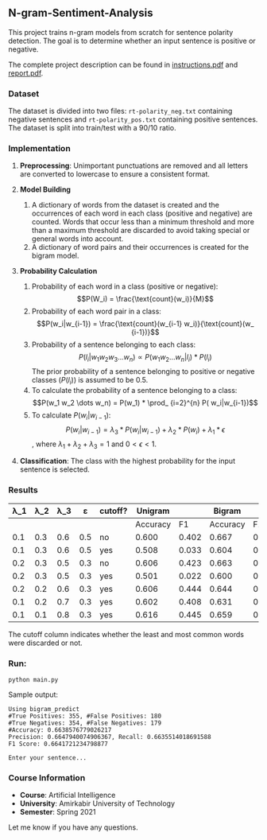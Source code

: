 ## N-gram-Sentiment-Analysis

This project trains n-gram models from scratch for sentence polarity detection.
The goal is to determine whether an input sentence is positive or negative.

The complete project description can be found in [instructions.pdf](docs/instructions.pdf)
and [report.pdf](docs/report.pdf).

### Dataset

The dataset is divided into two files: `rt-polarity_neg.txt` containing negative sentences and `rt-polarity_pos.txt`
containing positive sentences. The dataset is split into train/test with a 90/10 ratio.

### Implementation

1. **Preprocessing**: Unimportant punctuations are removed and all letters are converted to lowercase to ensure a
   consistent format.

2. **Model Building**
    1. A dictionary of words from the dataset is created and the occurrences of each word in each class (positive and
       negative) are counted. Words that occur less than a minimum threshold and more than a maximum threshold are discarded to avoid taking special or general words into account.
    3. A dictionary of word pairs and their occurrences is created for the bigram model.

3. **Probability Calculation**
    1. Probability of each word in a class (positive or negative): $$P(W_i) = \frac{\text{count}(w_i)}{M}$$
    2. Probability of each word pair in a class: $$P(w_i|w_{i-1}) = \frac{\text{count}(w_{i-1} w_i)}{\text{count}(w_
       {i-1})}$$
    3. Probability of a sentence belonging to each class: $$P(l_i|w_1 w_2 w_3 \dots w_n) \propto P(w_1 w_2 \dots
       w_n|l_i) *
       P(l_i)$$
       The prior probability of a sentence belonging to positive or negative classes ($P(l_i)$) is assumed to be 0.5.
    4. To calculate the probability of a sentence belonging to a class: $$P(w_1 w_2 \dots w_n) = P(w_1) * \prod_
       {i=2}^{n} P(
       w_i|w_{i-1})$$
    5. To calculate $P(w_i|w_{i-1})$: $$P(w_i|w_{i-1}) = \lambda_3 * P(w_i|w_{i-1}) + \lambda_2 * P(w_i) + \lambda_1 *
       \epsilon$$, where $\lambda_1 + \lambda_2 + \lambda_3 = 1$ and $0 < \epsilon < 1$.

4. **Classification**: The class with the highest probability for the input sentence is selected.

### Results

| λ_1 | λ_2 | λ_3 | ε   | cutoff? | Unigram  |       | Bigram   |       |
|-----|-----|-----|-----|---------|----------|-------|----------|-------|
|     |     |     |     |         | Accuracy | F1    | Accuracy | F1    |
| 0.1 | 0.3 | 0.6 | 0.5 | no      | 0.600    | 0.402 | 0.667    | 0.677 |
| 0.1 | 0.3 | 0.6 | 0.5 | yes     | 0.508    | 0.033 | 0.604    | 0.492 |
| 0.2 | 0.3 | 0.5 | 0.3 | no      | 0.606    | 0.423 | 0.663    | 0.664 |
| 0.2 | 0.3 | 0.5 | 0.3 | yes     | 0.501    | 0.022 | 0.600    | 0.492 |
| 0.2 | 0.2 | 0.6 | 0.3 | yes     | 0.606    | 0.444 | 0.644    | 0.652 |
| 0.1 | 0.2 | 0.7 | 0.3 | yes     | 0.602    | 0.408 | 0.631    | 0.640 |
| 0.1 | 0.1 | 0.8 | 0.3 | yes     | 0.616    | 0.445 | 0.659    | 0.675 |

The cutoff column indicates whether the least and most common words were discarded or not.

### Run:

```python main.py```

Sample output:

```
Using bigram_predict
#True Positives: 355, #False Positives: 180
#True Negatives: 354, #False Negatives: 179
#Accuracy: 0.6638576779026217
Precision: 0.6647940074906367, Recall: 0.6635514018691588
F1 Score: 0.6641721234798877

Enter your sentence...
```

### Course Information

- **Course**: Artificial Intelligence
- **University**: Amirkabir University of Technology
- **Semester**: Spring 2021

Let me know if you have any questions.
